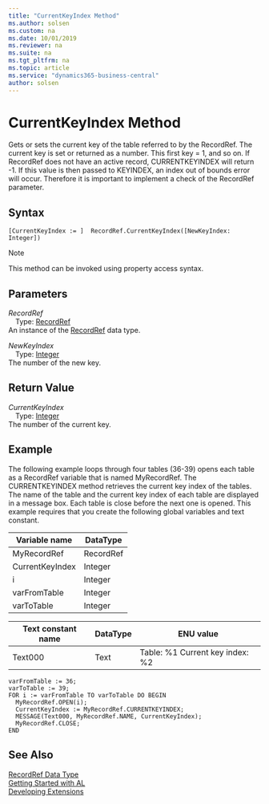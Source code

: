 ```yaml
---
title: "CurrentKeyIndex Method"
ms.author: solsen
ms.custom: na
ms.date: 10/01/2019
ms.reviewer: na
ms.suite: na
ms.tgt_pltfrm: na
ms.topic: article
ms.service: "dynamics365-business-central"
author: solsen
---
```

[//]: # (START>DO_NOT_EDIT)
[//]: # (IMPORTANT:Do not edit any of the content between here and the END>DO_NOT_EDIT.)
[//]: # (Any modifications should be made in the .xml files in the ModernDev repo.)
# CurrentKeyIndex Method
Gets or sets the current key of the table referred to by the RecordRef. The current key is set or returned as a number. This first key = 1, and so on. If RecordRef does not have an active record, CURRENTKEYINDEX will return -1. If this value is then passed to KEYINDEX, an index out of bounds error will occur. Therefore it is important to implement a check of the RecordRef parameter.


## Syntax
```
[CurrentKeyIndex := ]  RecordRef.CurrentKeyIndex([NewKeyIndex: Integer])
```
> [!NOTE]  
> This method can be invoked using property access syntax.  
## Parameters
*RecordRef*  
&emsp;Type: [RecordRef](recordref-data-type.md)  
An instance of the [RecordRef](recordref-data-type.md) data type.  

*NewKeyIndex*  
&emsp;Type: [Integer](../integer/integer-data-type.md)  
The number of the new key.  


## Return Value
*CurrentKeyIndex*  
&emsp;Type: [Integer](../integer/integer-data-type.md)  
The number of the current key.  


[//]: # (IMPORTANT: END>DO_NOT_EDIT)

## Example  
 The following example loops through four tables \(36-39\) opens each table as a RecordRef variable that is named MyRecordRef. The CURRENTKEYINDEX method retrieves the current key index of the tables. The name of the table and the current key index of each table are displayed in a message box. Each table is close before the next one is opened. This example requires that you create the following global variables and text constant.  
  
|Variable name|DataType|  
|-------------------|--------------|  
|MyRecordRef|RecordRef|  
|CurrentKeyIndex|Integer|  
|i|Integer|  
|varFromTable|Integer|  
|varToTable|Integer|  
  
|Text constant name|DataType|ENU value|  
|------------------------|--------------|---------------|  
|Text000|Text|Table: %1  Current key index: %2|  
  
```  
varFromTable := 36;  
varToTable := 39;  
FOR i := varFromTable TO varToTable DO BEGIN  
  MyRecordRef.OPEN(i);  
  CurrentKeyIndex := MyRecordRef.CURRENTKEYINDEX;  
  MESSAGE(Text000, MyRecordRef.NAME, CurrentKeyIndex);  
  MyRecordRef.CLOSE;  
END  
```  
  

## See Also
[RecordRef Data Type](recordref-data-type.md)  
[Getting Started with AL](../../devenv-get-started.md)  
[Developing Extensions](../../devenv-dev-overview.md)